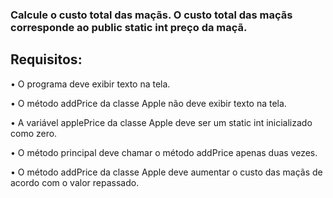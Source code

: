 ### Calcule o custo total das maçãs. O custo total das maçãs corresponde ao public static int preço da maçã.

## Requisitos:
•	O programa deve exibir texto na tela.

•	O método addPrice da classe Apple não deve exibir texto na tela.

•	A variável applePrice da classe Apple deve ser um static int inicializado como zero.

•	O método principal deve chamar o método addPrice apenas duas vezes.

•	O método addPrice da classe Apple deve aumentar o custo das maçãs de acordo com o valor repassado.